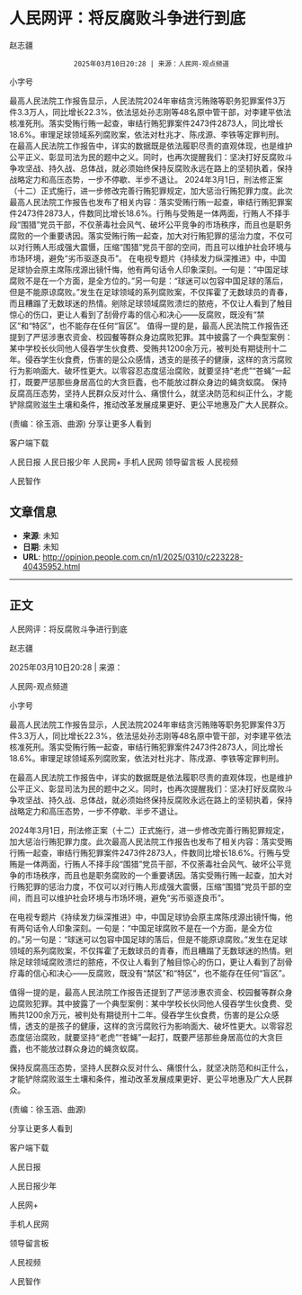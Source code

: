 # 人民网评：将反腐败斗争进行到底

赵志疆


					2025年03月10日20:28 | 来源：人民网-观点频道


小字号





最高人民法院工作报告显示，人民法院2024年审结贪污贿赂等职务犯罪案件3万件3.3万人，同比增长22.3%，依法惩处孙志刚等48名原中管干部，对李建平依法核准死刑。落实受贿行贿一起查，审结行贿犯罪案件2473件2873人，同比增长18.6%。审理足球领域系列腐败案，依法对杜兆才、陈戌源、李铁等定罪判刑。
在最高人民法院工作报告中，详实的数据既是依法履职尽责的直观体现，也是维护公平正义、彰显司法为民的题中之义。同时，也再次提醒我们：坚决打好反腐败斗争攻坚战、持久战、总体战，就必须始终保持反腐败永远在路上的坚韧执着，保持战略定力和高压态势，一步不停歇、半步不退让。
2024年3月1日，刑法修正案（十二）正式施行，进一步修改完善行贿犯罪规定，加大惩治行贿犯罪力度。此次最高人民法院工作报告也发布了相关内容：落实受贿行贿一起查，审结行贿犯罪案件2473件2873人，件数同比增长18.6%。行贿与受贿是一体两面，行贿人不择手段“围猎”党员干部，不仅荼毒社会风气、破坏公平竞争的市场秩序，而且也是职务腐败的一个重要诱因。落实受贿行贿一起查，加大对行贿犯罪的惩治力度，不仅可以对行贿人形成强大震慑，压缩“围猎”党员干部的空间，而且可以维护社会环境与市场环境，避免“劣币驱逐良币”。
在电视专题片《持续发力纵深推进》中，中国足球协会原主席陈戌源出镜忏悔，他有两句话令人印象深刻。一句是：“中国足球腐败不是在一个方面，是全方位的。”另一句是：“球迷可以包容中国足球的落后，但是不能原谅腐败。”发生在足球领域的系列腐败案，不仅挥霍了无数球员的青春，而且糟蹋了无数球迷的热情。剜除足球领域腐败溃烂的脓疮，不仅让人看到了触目惊心的伤口，更让人看到了刮骨疗毒的信心和决心——反腐败，既没有“禁区”和“特区”，也不能存在任何“盲区”。
值得一提的是，最高人民法院工作报告还提到了严惩涉惠农资金、校园餐等群众身边腐败犯罪。其中披露了一个典型案例：某中学校长伙同他人侵吞学生伙食费、受贿共1200余万元，被判处有期徒刑十二年。侵吞学生伙食费，伤害的是公众感情，透支的是孩子的健康，这样的贪污腐败行为影响面大、破坏性更大。以零容忍态度惩治腐败，就要坚持“老虎”“苍蝇”一起打，既要严惩那些身居高位的大贪巨蠹，也不能放过群众身边的蝇贪蚁腐。
保持反腐高压态势，坚持人民群众反对什么、痛恨什么，就坚决防范和纠正什么，才能铲除腐败滋生土壤和条件，推动改革发展成果更好、更公平地惠及广大人民群众。

(责编：徐玉涵、曲源)
分享让更多人看到  


客户端下载

人民日报
人民日报少年
人民网+
手机人民网
领导留言板
人民视频

人民智作

## 文章信息

- **来源**: 未知
- **日期**: 未知
- **URL**: http://opinion.people.com.cn/n1/2025/0310/c223228-40435952.html

---

## 正文

人民网评：将反腐败斗争进行到底

赵志疆

2025年03月10日20:28 | 来源：

人民网-观点频道

小字号

最高人民法院工作报告显示，人民法院2024年审结贪污贿赂等职务犯罪案件3万件3.3万人，同比增长22.3%，依法惩处孙志刚等48名原中管干部，对李建平依法核准死刑。落实受贿行贿一起查，审结行贿犯罪案件2473件2873人，同比增长18.6%。审理足球领域系列腐败案，依法对杜兆才、陈戌源、李铁等定罪判刑。

在最高人民法院工作报告中，详实的数据既是依法履职尽责的直观体现，也是维护公平正义、彰显司法为民的题中之义。同时，也再次提醒我们：坚决打好反腐败斗争攻坚战、持久战、总体战，就必须始终保持反腐败永远在路上的坚韧执着，保持战略定力和高压态势，一步不停歇、半步不退让。

2024年3月1日，刑法修正案（十二）正式施行，进一步修改完善行贿犯罪规定，加大惩治行贿犯罪力度。此次最高人民法院工作报告也发布了相关内容：落实受贿行贿一起查，审结行贿犯罪案件2473件2873人，件数同比增长18.6%。行贿与受贿是一体两面，行贿人不择手段“围猎”党员干部，不仅荼毒社会风气、破坏公平竞争的市场秩序，而且也是职务腐败的一个重要诱因。落实受贿行贿一起查，加大对行贿犯罪的惩治力度，不仅可以对行贿人形成强大震慑，压缩“围猎”党员干部的空间，而且可以维护社会环境与市场环境，避免“劣币驱逐良币”。

在电视专题片《持续发力纵深推进》中，中国足球协会原主席陈戌源出镜忏悔，他有两句话令人印象深刻。一句是：“中国足球腐败不是在一个方面，是全方位的。”另一句是：“球迷可以包容中国足球的落后，但是不能原谅腐败。”发生在足球领域的系列腐败案，不仅挥霍了无数球员的青春，而且糟蹋了无数球迷的热情。剜除足球领域腐败溃烂的脓疮，不仅让人看到了触目惊心的伤口，更让人看到了刮骨疗毒的信心和决心——反腐败，既没有“禁区”和“特区”，也不能存在任何“盲区”。

值得一提的是，最高人民法院工作报告还提到了严惩涉惠农资金、校园餐等群众身边腐败犯罪。其中披露了一个典型案例：某中学校长伙同他人侵吞学生伙食费、受贿共1200余万元，被判处有期徒刑十二年。侵吞学生伙食费，伤害的是公众感情，透支的是孩子的健康，这样的贪污腐败行为影响面大、破坏性更大。以零容忍态度惩治腐败，就要坚持“老虎”“苍蝇”一起打，既要严惩那些身居高位的大贪巨蠹，也不能放过群众身边的蝇贪蚁腐。

保持反腐高压态势，坚持人民群众反对什么、痛恨什么，就坚决防范和纠正什么，才能铲除腐败滋生土壤和条件，推动改革发展成果更好、更公平地惠及广大人民群众。

(责编：徐玉涵、曲源)

分享让更多人看到

客户端下载

人民日报

人民日报少年

人民网+

手机人民网

领导留言板

人民视频

人民智作

